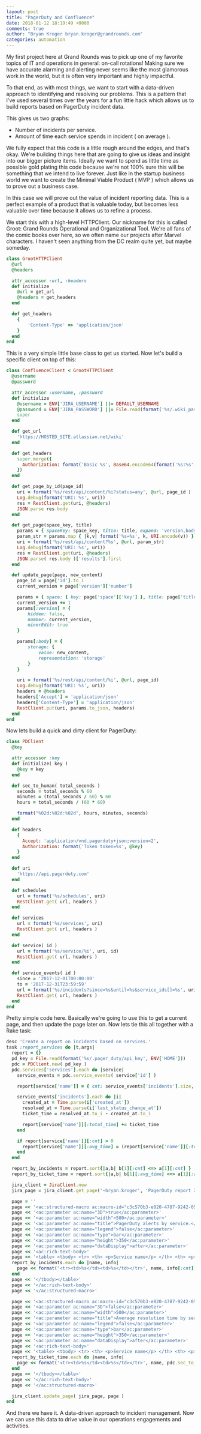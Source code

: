 ```yaml
---
layout: post
title: "PagerDuty and Confluence"
date: 2018-01-12 18:19:49 +0000
comments: true
author: "Bryan Kroger bryan.kroger@grandrounds.com"
categories: automation
---
```

My first project here at Grand Rounds was to pick up one of my favorite topics of IT and operations 
in general: on-call rotations!  Making sure we have accurate alarming and alerting never seems like the
most glamorous work in the world, but it is often very important and highly impactful.

To that end, as with most things, we want to start with a data-driven approach to identifying and resolving
our problems.  This is a pattern that I've used several times over the years for a fun little hack which
allows us to build reports based on PagerDuty incident data.

This gives us two graphs:

* Number of incidents per service.
* Amount of time each service spends in incident ( on average ).

We fully expect that this code is a little rough around the edges, and that's okay.  We're building things
here that are going to give us ideas and insight into our bigger picture items.  Ideally we want to
spend as little time as possible gold plating this code because we're not 100% sure this will be something
that we intend to live forever.  Just like in the startup business world we want to create the Minimal
Viable Product ( MVP ) which allows us to prove out a business case.

In this case we will prove out the value of incident reporting data.  This is a perfect example of a product
that is valuable today, but becomes less valuable over time because it allows us to refine a process.

We start this with a high-level HTTPClient.  Our nickname for this is called Groot: 
Grand Rounds Operational and Organizational Tool.  We're all fans of the comic books over here, 
so we often name our projects after Marvel characters.  I haven't seen anything from the DC 
realm quite yet, but maybe someday.

```ruby
class GrootHTTPClient
  @url
  @headers

  attr_accessor :url, :headers
  def initialize
    @url = get_url
    @headers = get_headers
  end

  def get_headers
    {
        'Content-Type' => 'application/json'
    }
  end
end
```

This is a very simple little base class to get us started.  Now let's build a specific client on top of this:

```ruby
class ConfluenceClient < GrootHTTPClient
  @username
  @password

  attr_accessor :username, :password
  def initialize
    @username = ENV['JIRA_USERNAME'] ||= DEFAULT_USERNAME
    @password = ENV['JIRA_PASSWORD'] ||= File.read(format('%s/.wiki_pass', ENV['HOME'])).chomp
    super
  end

  def get_url
    'https://HOSTED_SITE.atlassian.net/wiki'
  end

  def get_headers
    super.merge({
      Authorization: format('Basic %s', Base64.encode64(format('%s:%s', @username, @password)))
    })
  end

  def get_page_by_id(page_id)
    uri = format('%s/rest/api/content/%i?status=any', @url, page_id )
    Log.debug(format('URI: %s', uri))
    res = RestClient.get(uri, @headers)
    JSON.parse res.body
  end

  def get_page(space_key, title)
    params = { spaceKey: space_key, title: title, expand: 'version,body.view,space' }
    param_str = params.map { |k,v| format('%s=%s', k, URI.encode(v)) }.join('&')
    uri = format('%s/rest/api/content?%s', @url, param_str)
    Log.debug(format('URI: %s', uri))
    res = RestClient.get(uri, @headers)
    JSON.parse( res.body )['results'].first
  end

  def update_page(page, new_content)
    page_id = page['id'].to_i
    current_version = page['version']['number']

    params = { space: { key: page['space']['key'] }, title: page['title'], type: 'page' }
    current_version += 1
    params[:version] = {
        hidden: false,
        number: current_version,
        minorEdit: true
    }

    params[:body] = {
        storage: {
            value: new_content,
            representation: 'storage'
        }
    }

    uri = format('%s/rest/api/content/%i', @url, page_id)
    Log.debug(format('URI: %s', uri))
    headers = @headers
    headers['Accept'] = 'application/json'
    headers['Content-Type'] = 'application/json'
    RestClient.put(uri, params.to_json, headers)
  end
end
```

Now lets build a quick and dirty client for PagerDuty:

```ruby
class PDClient
  @key

  attr_accessor :key
  def initialize( key )
    @key = key
  end

  def sec_to_human( total_seconds )
    seconds = total_seconds % 60
    minutes = (total_seconds / 60) % 60
    hours = total_seconds / (60 * 60)

    format("%02d:%02d:%02d", hours, minutes, seconds)
  end

  def headers
    {
      Accept: 'application/vnd.pagerduty+json;version=2',
      Authorization: format('Token token=%s', @key)
    }
  end

  def uri
    'https://api.pagerduty.com'
  end

  def schedules
    url = format('%s/schedules', uri)
    RestClient.get( url, headers )
  end

  def services
    url = format('%s/services', uri)
    RestClient.get( url, headers )
  end

  def service( id )
    url = format('%s/service/%i', uri, id)
    RestClient.get( url, headers )
  end

  def service_events( id )
    since = '2017-12-01T00:00:00'
    to = '2017-12-31T23:59:59'
    url = format('%s/incidents?since=%s&until=%s&service_ids[]=%s', uri, since, to, id)
    RestClient.get( url, headers )
  end
end
```

Pretty simple code here.  Basically we're going to use this to get a current page, and then update the page later on.  Now lets tie this all together with a Rake task:

```ruby
desc 'Create a report on incidents based on services.'
task :report_services do |t,args|
  report = {}
  pd_key = File.read(format('%s/.pager_duty/api_key', ENV['HOME']))
  pdc = PDClient.new( pd_key )
  pdc.services['services'].each do |service|
    service_events = pdc.service_events( service['id'] )

    report[service['name']] = { cnt: service_events['incidents'].size, total_time: 0.0, avg_time: 0.0 }

    service_events['incidents'].each do |i|
      created_at = Time.parse(i['created_at'])
      resolved_at = Time.parse(i['last_status_change_at'])
      ticket_time = resolved_at.to_i - created_at.to_i

      report[service['name']][:total_time] += ticket_time
    end

    if report[service['name']][:cnt] > 0
      report[service['name']][:avg_time] = (report[service['name']][:total_time] / report[service['name']][:cnt])
    end
  end

  report_by_incidents = report.sort{|a,b| b[1][:cnt] <=> a[1][:cnt] }
  report_by_ticket_time = report.sort{|a,b| b[1][:avg_time] <=> a[1][:avg_time] }

  jira_client = JiraClient.new
  jira_page = jira_client.get_page('~bryan.kroger', 'PagerDuty report 2017-12' )

  page = ''
  page << '<ac:structured-macro ac:macro-id="c3c570b3-e820-4787-9242-05af79a10c55" ac:name="chart" ac:schema-version="1">'
  page << '<ac:parameter ac:name="3D">true</ac:parameter>'
  page << '<ac:parameter ac:name="width">500</ac:parameter>'
  page << '<ac:parameter ac:name="title">PagerDuty alerts by service.</ac:parameter>'
  page << '<ac:parameter ac:name="legend">false</ac:parameter>'
  page << '<ac:parameter ac:name="type">bar</ac:parameter>'
  page << '<ac:parameter ac:name="height">350</ac:parameter>'
  page << '<ac:parameter ac:name="dataDisplay">after</ac:parameter>'
  page << '<ac:rich-text-body>'
  page << '<table> <tbody> <tr> <th> <p>Service name</p> </th> <th> <p>Count</p> </th> </tr>'
  report_by_incidents.each do |name, info|
    page << format('<tr><td>%s</td><td>%s</td></tr>', name, info[:cnt])
  end
  page << '</tbody></table>'
  page << '</ac:rich-text-body>'
  page << '</ac:structured-macro>'

  page << '<ac:structured-macro ac:macro-id="c3c570b3-e820-4787-9242-05af79a10c55" ac:name="chart" ac:schema-version="1">'
  page << '<ac:parameter ac:name="3D">false</ac:parameter>'
  page << '<ac:parameter ac:name="width">500</ac:parameter>'
  page << '<ac:parameter ac:name="title">Average resolution time by service.</ac:parameter>'
  page << '<ac:parameter ac:name="legend">false</ac:parameter>'
  page << '<ac:parameter ac:name="type">bar</ac:parameter>'
  page << '<ac:parameter ac:name="height">350</ac:parameter>'
  page << '<ac:parameter ac:name="dataDisplay">after</ac:parameter>'
  page << '<ac:rich-text-body>'
  page << '<table> <tbody> <tr> <th> <p>Service name</p> </th> <th> <p>Average resolution time</p> </th> </tr>'
  report_by_ticket_time.each do |name, info|
    page << format('<tr><td>%s</td><td>%s</td></tr>', name, pdc.sec_to_human(info[:avg_time]))
  end
  page << '</tbody></table>'
  page << '</ac:rich-text-body>'
  page << '</ac:structured-macro>'

  jira_client.update_page( jira_page, page )
end
```

And there we have it.  A data-driven approach to incident management.  Now we can use this data
to drive value in our operations engagements and activities.


